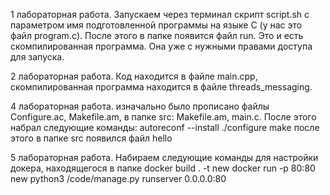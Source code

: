 1 лабораторная работа. Запускаем через терминал скрипт script.sh  c параметром имя подготовленной программы на языке С (у нас это файл program.c). После этого
в папке появится файл run. Это и есть скомпилированная программа. Она уже с нужными правами доступа для запуска.

2 лабораторная работа. Код находится в файле main.cpp, скомпилированная программа находится в файле threads_messaging.

4 лабораторная работа. изначально было прописано файлы Configure.ac, Makefile.am, в папке src: Makefile.am, main.c. После этого набрал следующие команды:
autoreconf --install
./configure
make
после этого в папке src появился файл hello

5 лабораторная работа. Набираем следующие команды для настройки докера, находящегося в папке
docker build . -t new
docker run -p 80:80 new python3 /code/manage.py runserver 0.0.0.0:80
